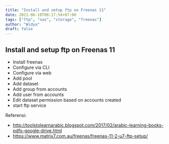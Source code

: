 ```yaml
---
title: "Install and setup ftp on Freenas 11"
date: 2021-06-10T06:17:54+07:00
tags: ["ftp", "nas", "storage", "freenas"]
author: "Widya"
draft: false
---
```


## Install and setup ftp on Freenas 11

* Install freenas
* Configure via CLI
* Configure via web
* Add pool
* Add dataset
* Add group from accounts
* Add user from accounts
* Edit dataset permission based on accounts created
* start ftp service

Referensi:

* http://toolstolearnarabic.blogspot.com/2017/02/arabic-learning-books-pdfs-google-drive.html
* https://www.matrix7.com.au/freenas/freenas-11-2-u7-ftp-setup/

